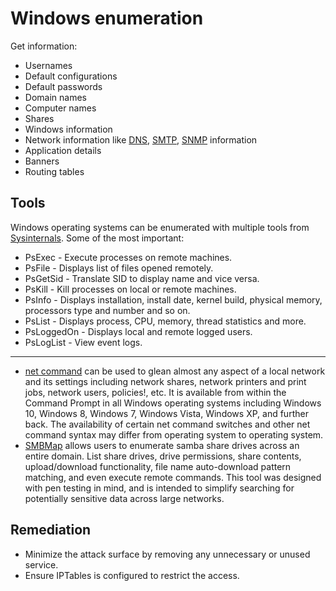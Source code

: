 # Windows enumeration

Get information:

* Usernames
* Default configurations
* Default passwords
* Domain names
* Computer names
* Shares
* Windows information
* Network information like [DNS](dns.md), [SMTP](smtp.md), [SNMP](snmp.md) information
* Application details
* Banners
* Routing tables

## Tools

Windows operating systems can be enumerated with multiple tools from [Sysinternals](https://learn.microsoft.com/en-gb/sysinternals/). Some of the most important:

* PsExec - Execute processes on remote machines.
* PsFile - Displays list of files opened remotely.
* PsGetSid - Translate SID to display name and vice versa.
* PsKill - Kill processes on local or remote machines.
* PsInfo - Displays installation, install date, kernel build, physical memory, processors type and number and so on.
* PsList - Displays process, CPU, memory, thread statistics and more.
* PsLoggedOn - Displays local and remote logged users.
* PsLogList - View event logs.

---

* [net command](https://www.computerhope.com/nethlp.htm) can be used to glean almost any aspect of a local network and its settings including network shares, network printers and print jobs, network users, policies!, etc. It is available from within the Command Prompt in all Windows operating systems including Windows 10, Windows 8, Windows 7, Windows Vista, Windows XP, and further back. The availability of certain net command switches and other net command syntax may differ from operating system to operating system.
* [SMBMap](https://github.com/ShawnDEvans/smbmap) allows users to enumerate samba share drives across an entire domain. List share drives, drive permissions, share contents, upload/download functionality, file name auto-download pattern matching, and even execute remote commands. This tool was designed with pen testing in mind, and is intended to simplify searching for potentially sensitive data across large networks.

## Remediation

* Minimize the attack surface by removing any unnecessary or unused service.
* Ensure IPTables is configured to restrict the access.

